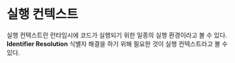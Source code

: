 # 실행 컨텍스트

실행 컨텍스트란 런타임시에 코드가 실행되기 위한 일종의 실행 환경이라고 볼 수 있다. 
**Identifier Resolution** 식별자 해결을 하기 위해 필요한 것이 실행 컨텍스트라고 볼 수 있다.


